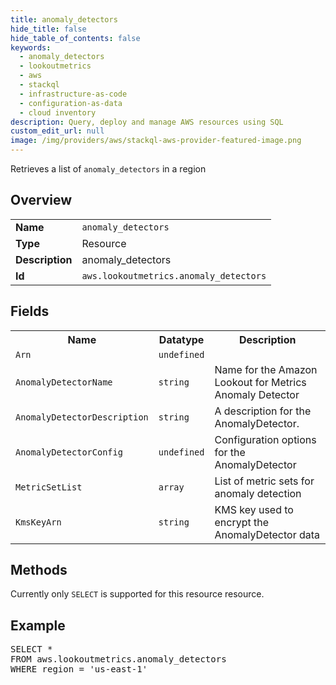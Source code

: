 ```yaml
---
title: anomaly_detectors
hide_title: false
hide_table_of_contents: false
keywords:
  - anomaly_detectors
  - lookoutmetrics
  - aws
  - stackql
  - infrastructure-as-code
  - configuration-as-data
  - cloud inventory
description: Query, deploy and manage AWS resources using SQL
custom_edit_url: null
image: /img/providers/aws/stackql-aws-provider-featured-image.png
---
```

Retrieves a list of <code>anomaly_detectors</code> in a region

## Overview
<table><tbody>
<tr><td><b>Name</b></td><td><code>anomaly_detectors</code></td></tr>
<tr><td><b>Type</b></td><td>Resource</td></tr>
<tr><td><b>Description</b></td><td>anomaly_detectors</td></tr>
<tr><td><b>Id</b></td><td><code>aws.lookoutmetrics.anomaly_detectors</code></td></tr>
</tbody></table>

## Fields
<table><tbody>
<tr><th>Name</th><th>Datatype</th><th>Description</th></tr>
<tr><td><code>Arn</code></td><td><code>undefined</code></td><td></td></tr>
<tr><td><code>AnomalyDetectorName</code></td><td><code>string</code></td><td>Name for the Amazon Lookout for Metrics Anomaly Detector</td></tr>
<tr><td><code>AnomalyDetectorDescription</code></td><td><code>string</code></td><td>A description for the AnomalyDetector.</td></tr>
<tr><td><code>AnomalyDetectorConfig</code></td><td><code>undefined</code></td><td>Configuration options for the AnomalyDetector</td></tr>
<tr><td><code>MetricSetList</code></td><td><code>array</code></td><td>List of metric sets for anomaly detection</td></tr>
<tr><td><code>KmsKeyArn</code></td><td><code>string</code></td><td>KMS key used to encrypt the AnomalyDetector data</td></tr>

</tbody></table>

## Methods
Currently only <code>SELECT</code> is supported for this resource resource.

## Example
<pre>
SELECT *<br/>FROM aws.lookoutmetrics.anomaly_detectors<br/>WHERE region = 'us-east-1'
</pre>
